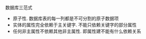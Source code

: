 数据库三范式

- 原子性.	数据库表的每一列都是不可分割的原子数据项
- 实体的属性完全依赖于主关键字. 不能只依赖关键字的部分属性
- 任何非主属性不依赖其他非主属性. 即属性建不能有什么依赖关系